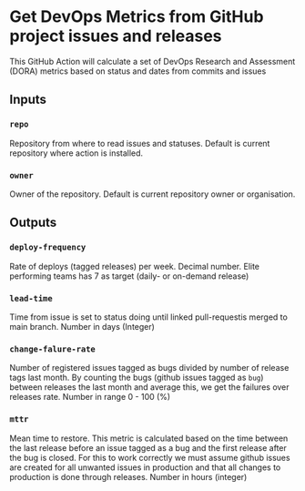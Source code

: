 # Get DevOps Metrics from GitHub project issues and releases

This GitHub Action will calculate a set of DevOps Research and Assessment (DORA) metrics based on status and dates from commits and issues

## Inputs

### `repo`

Repository from where to read issues and statuses. Default is current repository where action is installed.

### `owner`

Owner of the repository. Default is current repository owner or organisation.

## Outputs

### `deploy-frequency`

Rate of deploys (tagged releases) per week.
Decimal number. Elite performing teams has 7 as target (daily- or on-demand release)

### `lead-time`

Time from issue is set to status doing until linked pull-requestis merged to main branch.
Number in days (Integer)

### `change-falure-rate`

Number of registered issues tagged as bugs divided by number of release tags last month.
By counting the bugs (github issues tagged as `bug`) between releases the last month and average this, we get the failures over releases rate.
Number in range 0 - 100 (%)

### `mttr`

Mean time to restore. This metric is calculated based on the time between the last release before an issue tagged as a bug and the first release after the bug is closed.
For this to work correctly we must assume github issues are created for all unwanted issues in production and that all changes to production is done through releases.
Number in hours (integer)
